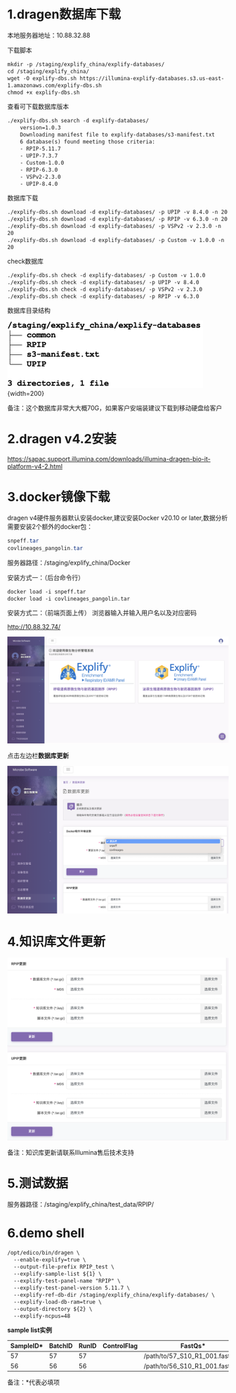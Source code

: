 # 1.dragen数据库下载

本地服务器地址：10.88.32.88

下载脚本
```{.cs}
mkdir -p /staging/explify_china/explify-databases/
cd /staging/explify_china/
wget -O explify-dbs.sh https://illumina-explify-databases.s3.us-east-1.amazonaws.com/explify-dbs.sh
chmod +x explify-dbs.sh
```

查看可下载数据库版本
```{.cs}
./explify-dbs.sh search -d explify-databases/
    version=1.0.3
    Downloading manifest file to explify-databases/s3-manifest.txt
    6 database(s) found meeting those criteria:
    - RPIP-5.11.7
    - UPIP-7.3.7
    - Custom-1.0.0
    - RPIP-6.3.0
    - VSPv2-2.3.0
    - UPIP-8.4.0
```
数据库下载
```{.cs}
./explify-dbs.sh download -d explify-databases/ -p UPIP -v 8.4.0 -n 20
./explify-dbs.sh download -d explify-databases/ -p RPIP -v 6.3.0 -n 20
./explify-dbs.sh download -d explify-databases/ -p VSPv2 -v 2.3.0 -n 20
./explify-dbs.sh download -d explify-databases/ -p Custom -v 1.0.0 -n 20
```
check数据库
```{.cs}
./explify-dbs.sh check -d explify-databases/ -p Custom -v 1.0.0
./explify-dbs.sh check -d explify-databases/ -p UPIP -v 8.4.0
./explify-dbs.sh check -d explify-databases/ -p VSPv2 -v 2.3.0
./explify-dbs.sh check -d explify-databases/ -p RPIP -v 6.3.0
```
数据库目录结构

![数据库目录结构](./database_directory_tree.png){width=200}


备注：这个数据库非常大大概70G，如果客户安端装建议下载到移动硬盘给客户

# 2.dragen v4.2安装

<https://sapac.support.illumina.com/downloads/illumina-dragen-bio-it-platform-v4-2.html>

# 3.docker镜像下载

dragen v4硬件服务器默认安装docker,建议安装Docker v20.10 or later,数据分析需要安装2个额外的docker包：

```cs
snpeff.tar
covlineages_pangolin.tar
```

服务器路径：/staging/explify_china/Docker

安装方式一：（后台命令行）

```{.cs}
docker load -i snpeff.tar
docker load -i covlineages_pangolin.tar
```

安装方式二：（前端页面上传）
浏览器输入并输入用户名以及对应密码

http://10.88.32.74/

![首页](./main.png)

点击左边栏**数据库更新**

![数据库更新](./database_updata.png)

# 4.知识库文件更新

![知识库更新](./knowledge.png)

备注：知识库更新请联系Illumina售后技术支持

# 5.测试数据

服务器路径：/staging/explify\_china/test\_data/RPIP/

# 6.demo shell

```{.cs}
/opt/edico/bin/dragen \
  --enable-explify=true \
  --output-file-prefix RPIP_test \
  --explify-sample-list ${1} \
  --explify-test-panel-name "RPIP" \
  --explify-test-panel-version 5.11.7 \
  --explify-ref-db-dir /staging/explify_china/explify-databases/ \
  --explify-load-db-ram=true \
  --output-directory ${2} \
  --explify-ncpus=48
```

**sample list实例**

| SampleID* | 	BatchID | RunID | ControlFlag | FastQs*                           |                                   |
|-----------|----------|-------|-------------|------------------------------------|------------------------------------|
| 57        | 57       | 57    |             | /path/to/57\_S10\_R1\_001.fastq.gz | /path/to/57\_S10\_R2\_001.fastq.gz |
| 56        | 56       | 56    |             | /path/to/56\_S10\_R1\_001.fastq.gz | |

备注：\*代表必填项
